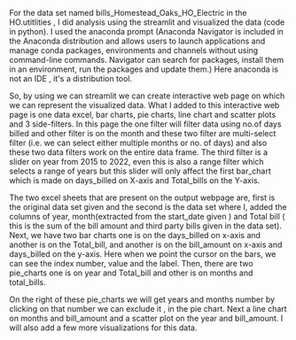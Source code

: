 For the data set named bills_Homestead_Oaks_HO_Electric in the HO.utitlities , I did analysis using the streamlit and visualized the data (code in python). I used the anaconda prompt (Anaconda Navigator is included in the Anaconda distribution and allows users to launch applications and manage conda packages, environments and channels without using command-line commands. Navigator can search for packages, install them in an environment, run the packages and update them.) Here anaconda is not an IDE , it's a distribution tool.

So, by using we can streamlit we can create interactive web page on which we can represent the visualized data. What I added to this interactive web page is one data excel, bar charts, pie charts, line chart and scatter plots and 3 side-filters. In this page the one filter will filter data using no.of days billed and other filter is on the month and these two filter are multi-select filter (i.e. we can select either multiple months or no. of days) and also these two data filters work on the entire data frame. The third filter is a slider on year from 2015 to 2022, even this is also a range filter which selects a range of years but this slider will only affect the first bar_chart which is made on days_billed on X-axis and Total_bills on the Y-axis.

The two excel sheets that are present on the output webpage are, first is the original data set given and the second is the data set where I, added the columns of year, month(extracted from the start_date given ) and Total bill ( this is the sum of the bill amount and third party bills given in the data set). Next, we have two bar charts one is on the days_billed on x-axis and another is on the Total_bill, and another is on the bill_amount on x-axis and days_billed on the y-axis. Here when we point the cursor on the bars, we can see the index number, value and the label. Then, there are two pie_charts one is on year and Total_bill and other is on months and total_bills.

On the right of these pie_charts we will get years and months number by clicking on that number we can exclude it , in the pie chart. Next a line chart on months and bill_amount and a scatter plot on the year and bill_amount. I will also add a few more visualizations for this data.

